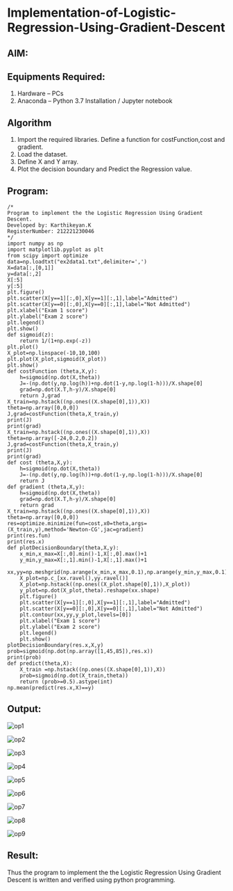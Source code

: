 # Implementation-of-Logistic-Regression-Using-Gradient-Descent

## AIM:


## Equipments Required:
1. Hardware – PCs
2. Anaconda – Python 3.7 Installation / Jupyter notebook

## Algorithm
1. Import the required libraries.
Define a function for costFunction,cost and gradient.
2. Load the dataset.
3. Define X and Y array.
4. Plot the decision boundary and Predict the Regression value.

## Program:
```
/*
Program to implement the the Logistic Regression Using Gradient Descent.
Developed by: Karthikeyan.K
RegisterNumber: 212221230046
*/
import numpy as np
import matplotlib.pyplot as plt
from scipy import optimize
data=np.loadtxt("ex2data1.txt",delimiter=',')
X=data[:,[0,1]]
y=data[:,2]
X[:5]
y[:5]
plt.figure()
plt.scatter(X[y==1][:,0],X[y==1][:,1],label="Admitted")
plt.scatter(X[y==0][:,0],X[y==0][:,1],label="Not Admitted")
plt.xlabel("Exam 1 score")
plt.ylabel("Exam 2 score")
plt.legend()
plt.show()
def sigmoid(z):
    return 1/(1+np.exp(-z))
plt.plot()
X_plot=np.linspace(-10,10,100)
plt.plot(X_plot,sigmoid(X_plot))
plt.show()
def costFunction (theta,X,y):
    h=sigmoid(np.dot(X,theta))
    J=-(np.dot(y,np.log(h))+np.dot(1-y,np.log(1-h)))/X.shape[0]
    grad=np.dot(X.T,h-y)/X.shape[0]
    return J,grad
X_train=np.hstack((np.ones((X.shape[0],1)),X))
theta=np.array([0,0,0])
J,grad=costFunction(theta,X_train,y)
print(J)
print(grad)
X_train=np.hstack((np.ones((X.shape[0],1)),X))
theta=np.array([-24,0.2,0.2])
J,grad=costFunction(theta,X_train,y)
print(J)
print(grad)
def cost (theta,X,y):
    h=sigmoid(np.dot(X,theta))
    J=-(np.dot(y,np.log(h))+np.dot(1-y,np.log(1-h)))/X.shape[0]
    return J
def gradient (theta,X,y):
    h=sigmoid(np.dot(X,theta))
    grad=np.dot(X.T,h-y)/X.shape[0]
    return grad
X_train=np.hstack((np.ones((X.shape[0],1)),X))
theta=np.array([0,0,0])
res=optimize.minimize(fun=cost,x0=theta,args=(X_train,y),method='Newton-CG',jac=gradient)
print(res.fun)
print(res.x)
def plotDecisionBoundary(theta,X,y):
    x_min,x_max=X[:,0].min()-1,X[:,0].max()+1
    y_min,y_max=X[:,1].min()-1,X[:,1].max()+1
    xx,yy=np.meshgrid(np.arange(x_min,x_max,0.1),np.arange(y_min,y_max,0.1))
    X_plot=np.c_[xx.ravel(),yy.ravel()]
    X_plot=np.hstack((np.ones((X_plot.shape[0],1)),X_plot))
    y_plot=np.dot(X_plot,theta).reshape(xx.shape)
    plt.figure()
    plt.scatter(X[y==1][:,0],X[y==1][:,1],label="Admitted")
    plt.scatter(X[y==0][:,0],X[y==0][:,1],label="Not Admitted")
    plt.contour(xx,yy,y_plot,levels=[0])
    plt.xlabel("Exam 1 score")
    plt.ylabel("Exam 2 score")
    plt.legend()
    plt.show()
plotDecisionBoundary(res.x,X,y)
prob=sigmoid(np.dot(np.array([1,45,85]),res.x))
print(prob)
def predict(theta,X):
    X_train =np.hstack((np.ones((X.shape[0],1)),X))
    prob=sigmoid(np.dot(X_train,theta))
    return (prob>=0.5).astype(int)
np.mean(predict(res.x,X)==y)
```
## Output:
![op1](https://user-images.githubusercontent.com/93427303/196707079-8d7bf851-194c-452f-bfed-5396e9dbad54.png)

![op2](https://user-images.githubusercontent.com/93427303/196707095-570972a4-60e0-4563-b5fc-23f3ea136db3.png)

![op3](https://user-images.githubusercontent.com/93427303/196707123-a383679b-f9b6-454b-9195-db73c847c0e8.png)

![op4](https://user-images.githubusercontent.com/93427303/196707147-3793da20-2df7-4ae1-b167-a75b8425ab21.png)

![op5](https://user-images.githubusercontent.com/93427303/196707161-7a05926b-ab4f-42e0-bebb-d3bbecb5f5c2.png)

![op6](https://user-images.githubusercontent.com/93427303/196707183-246bef46-ebe0-43c6-b2f2-454ae9917223.png)

![op7](https://user-images.githubusercontent.com/93427303/196707212-82fe0851-6fcb-4cfc-b529-9e8202e42eab.png)

![op8](https://user-images.githubusercontent.com/93427303/196707240-4f9021b0-ebb7-4de8-aee9-066a1ab1a1d4.png)

![op9](https://user-images.githubusercontent.com/93427303/196707267-cb3e71ea-b21a-493a-ab92-fc02ef48f92d.png)



## Result:
Thus the program to implement the the Logistic Regression Using Gradient Descent is written and verified using python programming.

